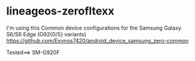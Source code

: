 # lineageos-zerofltexx

I'm using this Common device configurations for the Samsung Galaxy S6/S6 Edge (G92{0/5} variants)
https://github.com/Exynos7420/android_device_samsung_zero-common

Tested==> SM-G920F

